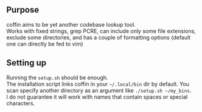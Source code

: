 ## Purpose

coffin aims to be yet another codebase lookup tool.  
Works with fixed strings, grep PCRE, can include only some file extensions,
exclude some directories, and has a couple of formatting options (default one can
directly be fed to vim)

## Setting up
Running the `setup.sh` should be enough.  
The installation script links coffin in your `~/.local/bin` dir by default.
You scan specify another directory as an argument like `./setup.sh ~/my_bins`.  
I do not guarantee it will work with names that contain spaces or special characters.
